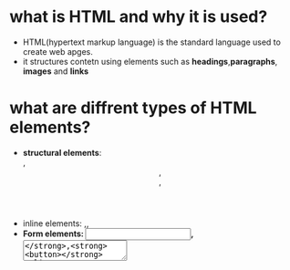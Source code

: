 # what is HTML and why it is used?
- HTML(hypertext markup language) is the standard language used to create web apges.
- it structures contetn using elements such as **headings**,**paragraphs**, **images** and **links**
# what are diffrent types of HTML elements?
- **structural elements**: **<div>**,**<header>**,**<footer>**,**<section>**
- inline elements: **<span>**,**<a>**,**<strong>**
- Form elements: **<input>**,**<textarea>**,**<button>**
- Media elements: **<img>**,**<video>**,**<audio>**
# what is the diffrnece between **<div>** and **<span>**?
- **<div>**: is a block level element use for structuring larger sections.
- **<span>**: is an inline element use for styling parts of a text.
# what is the diffrence between block level and inline elements?
- **blocklevel elements**: take up full width.**EX**: <div>,<p>,<h1>
- **inline elements**: only take up as width as needed **ex** <span,<a>,<strong>
# what are HTML attributes? provide example?
- attributes provide additional information about an element 
- **ex**: <img src ="" alt=""> 
# what is the diffrence between **<strong>** and **<b>**?
- **<strong>**: gives text semantic importence.
- **<i>**: simply italicizes text without semantic meaning.
# what are semantic HTML elements can you give examples?
- A Semantic elements convey meaning. examples include.
- **<header>**: for page headers.
- **<nav>**: for navigation links
- **<article>**: for self contained content.
- **<footer>**: for apge footers.